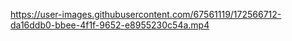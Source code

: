

https://user-images.githubusercontent.com/67561119/172566712-da16ddb0-bbee-4f1f-9652-e8955230c54a.mp4

